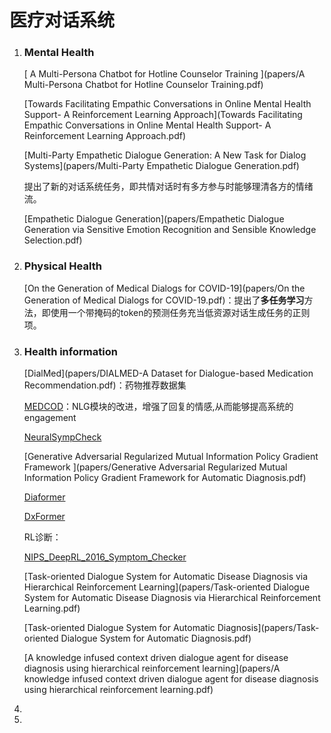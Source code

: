 # 医疗对话系统

1. ### Mental Health

   [ A Multi-Persona Chatbot for Hotline Counselor Training  ](papers/A Multi-Persona Chatbot for Hotline Counselor Training.pdf)

   [Towards Facilitating Empathic Conversations in Online Mental Health Support- A Reinforcement Learning Approach](Towards Facilitating Empathic Conversations in Online Mental Health Support- A Reinforcement Learning Approach.pdf)

   [Multi-Party Empathetic Dialogue Generation: A New Task for Dialog Systems](papers/Multi-Party Empathetic Dialogue Generation.pdf)

   提出了新的对话系统任务，即共情对话时有多方参与时能够理清各方的情绪流。

   [Empathetic Dialogue Generation](papers/Empathetic Dialogue Generation via Sensitive Emotion Recognition and Sensible Knowledge Selection.pdf)

2. ### Physical Health

   [On the Generation of Medical Dialogs for COVID-19](papers/On the Generation of Medical Dialogs for COVID-19.pdf)：提出了**多任务学习**方法，即使用一个带掩码的token的预测任务充当低资源对话生成任务的正则项。

3. ### Health information

   [DialMed](papers/DIALMED-A Dataset for Dialogue-based Medication Recommendation.pdf)：药物推荐数据集

   [MEDCOD](papers/MEDCOD.pdf)：NLG模块的改进，增强了回复的情感,从而能够提高系统的engagement

   [NeuralSympCheck](papers/NeuralSympCheck.pdf)

   [Generative Adversarial Regularized Mutual Information Policy Gradient Framework ](papers/Generative Adversarial Regularized Mutual Information Policy Gradient Framework for Automatic Diagnosis.pdf)

   [Diaformer](papers/Diaformer.pdf)

   [DxFormer](papers/DxFormer.pdf)

   RL诊断：

   [NIPS_DeepRL_2016_Symptom_Checker](papers/NIPS_DeepRL_2016_Symptom_Checker.pdf)

   [Task-oriented Dialogue System for Automatic Disease Diagnosis via Hierarchical Reinforcement Learning](papers/Task-oriented Dialogue System for Automatic Disease Diagnosis via Hierarchical Reinforcement Learning.pdf)

   [Task-oriented Dialogue System for Automatic Diagnosis](papers/Task-oriented Dialogue System for Automatic Diagnosis.pdf)

   [A knowledge infused context driven dialogue agent for disease diagnosis using hierarchical reinforcement learning](papers/A knowledge infused context driven dialogue agent for disease diagnosis using hierarchical reinforcement learning.pdf)

4. 

5. 

